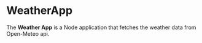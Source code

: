 # WeatherApp

The **Weather App** is a Node application that fetches the weather data from Open-Meteo api.

